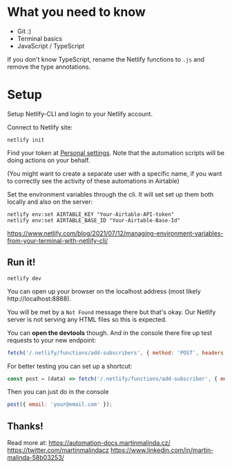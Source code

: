 # What you need to know

- Git :)
- Terminal basics
- JavaScript / TypeScript

If you don't know TypeScript, rename the Netlify functions to `.js` and remove the type annotations.

# Setup

Setup Netlify-CLI and login to your Netlify account.

Connect to Netlify site:
```
netlify init
```

Find your token at [Personal settings](https://airtable.com/account).
Note that the automation scripts will be doing actions on your behalf.

(You might want to create a separate user with a specific name, if you want to correctly see the activity of these automations in Airtable)

Set the environment variables through the cli. It will set set up them both locally and also on the server:
```
netlify env:set AIRTABLE_KEY "Your-Airtable-API-token"
netlify env:set AIRTABLE_BASE_ID "Your-Airtable-Base-Id"
```

https://www.netlify.com/blog/2021/07/12/managing-environment-variables-from-your-terminal-with-netlify-cli/

## Run it!

```
netlify dev
```

You can open up your browser on the localhost address (most likely http://localhost:8888).

You will be met by a `Not Found` message there but that's okay. Our Netlify server is not serving any HTML files so this is expected.

You can **open the devtools** though. And in the console there fire up test requests to your new endpoint:

```js
fetch('/.netlify/functions/add-subscribers', { method: 'POST', headers: { 'Content-Type': 'application/json' }, body: JSON.stringify({ email: 'test@email.com' }) });
```

For better testing you can set up a shortcut:
```js
const post = (data) => fetch('/.netlify/functions/add-subscriber', { method: 'POST', headers: { 'Content-Type': 'application/json' }, body: JSON.stringify(data));
```

Then you can just do in the console
```js
post({ email: 'your@email.com' });
```

## Thanks!

Read more at: https://automation-docs.martinmalinda.cz/
https://twitter.com/martinmalindacz
https://www.linkedin.com/in/martin-malinda-58b03253/


